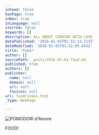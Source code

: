 ```yaml
---
inFeed: false
hasPage: true
inNav: true
inLanguage: null
starred: false
keywords: []
description: ALL ABOUT COOKING WITH LOVE
datePublished: '2016-01-03T01:52:13.213Z'
dateModified: '2016-01-03T01:52:05.643Z'
title: 'Food!'
author: []
sourcePath: _posts/2016-01-02-food.md
published: true
authors: []
publisher:
  name: null
  domain: null
  url: null
  favicon: null
url: food/index.html
_type: WebPage

---
```

![POMODORI d'Amore](https://s3-us-west-2.amazonaws.com/the-grid-img/p/8422d3b2a9e185e749b8fa356ce1f03210d11ed6.jpg)

FOOD!